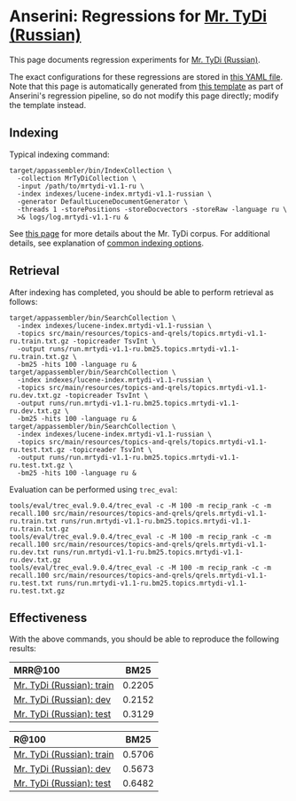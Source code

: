 # Anserini: Regressions for [Mr. TyDi (Russian)](https://github.com/castorini/mr.tydi)

This page documents regression experiments for [Mr. TyDi (Russian)](https://github.com/castorini/mr.tydi).

The exact configurations for these regressions are stored in [this YAML file](../src/main/resources/regression/mrtydi-v1.1-ru.yaml).
Note that this page is automatically generated from [this template](../src/main/resources/docgen/templates/mrtydi-v1.1-ru.template) as part of Anserini's regression pipeline, so do not modify this page directly; modify the template instead.

## Indexing

Typical indexing command:

```
target/appassembler/bin/IndexCollection \
  -collection MrTyDiCollection \
  -input /path/to/mrtydi-v1.1-ru \
  -index indexes/lucene-index.mrtydi-v1.1-russian \
  -generator DefaultLuceneDocumentGenerator \
  -threads 1 -storePositions -storeDocvectors -storeRaw -language ru \
  >& logs/log.mrtydi-v1.1-ru &
```

See [this page](https://github.com/castorini/mr.tydi) for more details about the Mr. TyDi corpus.
For additional details, see explanation of [common indexing options](common-indexing-options.md).

## Retrieval

After indexing has completed, you should be able to perform retrieval as follows:

```
target/appassembler/bin/SearchCollection \
  -index indexes/lucene-index.mrtydi-v1.1-russian \
  -topics src/main/resources/topics-and-qrels/topics.mrtydi-v1.1-ru.train.txt.gz -topicreader TsvInt \
  -output runs/run.mrtydi-v1.1-ru.bm25.topics.mrtydi-v1.1-ru.train.txt.gz \
  -bm25 -hits 100 -language ru &
target/appassembler/bin/SearchCollection \
  -index indexes/lucene-index.mrtydi-v1.1-russian \
  -topics src/main/resources/topics-and-qrels/topics.mrtydi-v1.1-ru.dev.txt.gz -topicreader TsvInt \
  -output runs/run.mrtydi-v1.1-ru.bm25.topics.mrtydi-v1.1-ru.dev.txt.gz \
  -bm25 -hits 100 -language ru &
target/appassembler/bin/SearchCollection \
  -index indexes/lucene-index.mrtydi-v1.1-russian \
  -topics src/main/resources/topics-and-qrels/topics.mrtydi-v1.1-ru.test.txt.gz -topicreader TsvInt \
  -output runs/run.mrtydi-v1.1-ru.bm25.topics.mrtydi-v1.1-ru.test.txt.gz \
  -bm25 -hits 100 -language ru &
```

Evaluation can be performed using `trec_eval`:

```
tools/eval/trec_eval.9.0.4/trec_eval -c -M 100 -m recip_rank -c -m recall.100 src/main/resources/topics-and-qrels/qrels.mrtydi-v1.1-ru.train.txt runs/run.mrtydi-v1.1-ru.bm25.topics.mrtydi-v1.1-ru.train.txt.gz
tools/eval/trec_eval.9.0.4/trec_eval -c -M 100 -m recip_rank -c -m recall.100 src/main/resources/topics-and-qrels/qrels.mrtydi-v1.1-ru.dev.txt runs/run.mrtydi-v1.1-ru.bm25.topics.mrtydi-v1.1-ru.dev.txt.gz
tools/eval/trec_eval.9.0.4/trec_eval -c -M 100 -m recip_rank -c -m recall.100 src/main/resources/topics-and-qrels/qrels.mrtydi-v1.1-ru.test.txt runs/run.mrtydi-v1.1-ru.bm25.topics.mrtydi-v1.1-ru.test.txt.gz
```

## Effectiveness

With the above commands, you should be able to reproduce the following results:

MRR@100                                 | BM25      |
:---------------------------------------|-----------|
[Mr. TyDi (Russian): train](https://github.com/castorini/mr.tydi)| 0.2205    |
[Mr. TyDi (Russian): dev](https://github.com/castorini/mr.tydi)| 0.2152    |
[Mr. TyDi (Russian): test](https://github.com/castorini/mr.tydi)| 0.3129    |


R@100                                   | BM25      |
:---------------------------------------|-----------|
[Mr. TyDi (Russian): train](https://github.com/castorini/mr.tydi)| 0.5706    |
[Mr. TyDi (Russian): dev](https://github.com/castorini/mr.tydi)| 0.5673    |
[Mr. TyDi (Russian): test](https://github.com/castorini/mr.tydi)| 0.6482    |
